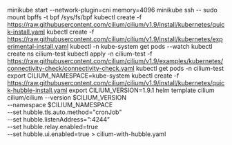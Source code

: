 minikube start --network-plugin=cni memory=4096
minikube ssh -- sudo mount bpffs -t bpf /sys/fs/bpf
kubectl create -f https://raw.githubusercontent.com/cilium/cilium/v1.9/install/kubernetes/quick-install.yaml
kubectl create -f https://raw.githubusercontent.com/cilium/cilium/v1.9/install/kubernetes/experimental-install.yaml
kubectl -n kube-system get pods --watch
kubectl create ns cilium-test
kubectl apply -n cilium-test -f https://raw.githubusercontent.com/cilium/cilium/v1.9/examples/kubernetes/connectivity-check/connectivity-check.yaml
kubectl get pods -n cilium-test
export CILIUM_NAMESPACE=kube-system
kubectl create -f https://raw.githubusercontent.com/cilium/cilium/v1.9/install/kubernetes/quick-hubble-install.yaml
export CILIUM_VERSION=1.9.1
helm template cilium cilium/cilium --version $CILIUM_VERSION \
--namespace $CILIUM_NAMESPACE \
--set hubble.tls.auto.method="cronJob" \
--set hubble.listenAddress=":4244" \
--set hubble.relay.enabled=true \
--set hubble.ui.enabled=true > cilium-with-hubble.yaml

